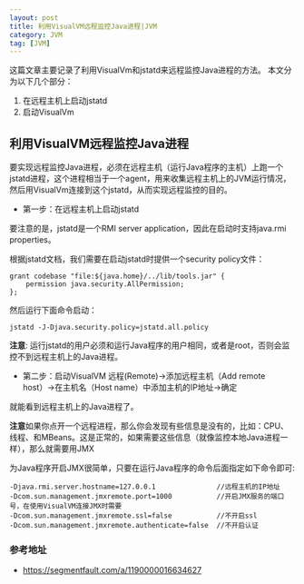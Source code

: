 ```yaml
---
layout: post
title: 利用VisualVM远程监控Java进程|JVM
category: JVM
tag: [JVM]
---
```


这篇文章主要记录了利用VisualVm和jstatd来远程监控Java进程的方法。
本文分为以下几个部分：
1. 在远程主机上启动jstatd
2. 启动VisualVm


## 利用VisualVM远程监控Java进程

要实现远程监控Java进程，必须在远程主机（运行Java程序的主机）上跑一个jstatd进程，这个进程相当于一个agent，用来收集远程主机上的JVM运行情况，然后用VisualVm连接到这个jstatd，从而实现远程监控的目的。

- 第一步：在远程主机上启动jstatd

要注意的是，jstatd是一个RMI server application，因此在启动时支持java.rmi properties。


根据jstatd文档，我们需要在启动jstatd时提供一个security policy文件：
```
grant codebase "file:${java.home}/../lib/tools.jar" {   
    permission java.security.AllPermission;
};
```

然后运行下面命令启动：
```
jstatd -J-Djava.security.policy=jstatd.all.policy
```

**注意**: 运行jstatd的用户必须和运行Java程序的用户相同，或者是root，否则会监控不到远程主机上的Java进程。

- 第二步：启动VisualVM
远程(Remote)->添加远程主机（Add remote host）->在主机名（Host name）中添加主机的IP地址->确定

就能看到远程主机上的Java进程了。

**注意**如果你点开一个远程进程，那么你会发现有些信息是没有的，比如：CPU、线程、和MBeans。这是正常的，如果需要这些信息（就像监控本地Java进程一样），那么就需要用JMX

为Java程序开启JMX很简单，只要在运行Java程序的命令后面指定如下命令即可:

```
-Djava.rmi.server.hostname=127.0.0.1               //远程主机的IP地址
-Dcom.sun.management.jmxremote.port=1000           //开启JMX服务的端口号，在使用VisualVM连接JMX时需要
-Dcom.sun.management.jmxremote.ssl=false           //不开启ssl
-Dcom.sun.management.jmxremote.authenticate=false  //不开启认证
```

### 参考地址
- https://segmentfault.com/a/1190000016634627
